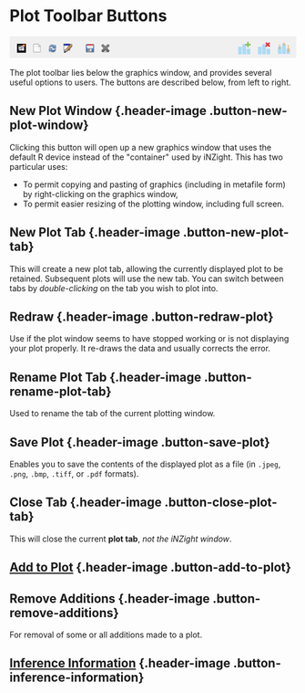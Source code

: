 # Plot Toolbar Buttons

![Plot toolbar](../../img/user_guides/plot_toolbar.jpg)

The plot toolbar lies below the graphics window, and provides several useful options to users.
The buttons are described below, from left to right.




## New Plot Window {.header-image .button-new-plot-window}

Clicking this button will open up a new graphics window that uses the default R device instead of the "container" used by iNZight. This has two particular uses:
- To permit copying and pasting of graphics (including in metafile form) by right-clicking on the graphics window,
- To permit easier resizing of the plotting window, including full screen.


## New Plot Tab {.header-image .button-new-plot-tab}

This will create a new plot tab, allowing the currently displayed plot to be retained.
Subsequent plots will use the new tab.
You can switch between tabs by _double-clicking_ on the tab you wish to plot into.


## Redraw {.header-image .button-redraw-plot}

Use if the plot window seems to have stopped working or is not displaying your plot properly.
It re-draws the data and usually corrects the error.



## Rename Plot Tab {.header-image .button-rename-plot-tab}

Used to rename the tab of the current plotting window.


## Save Plot {.header-image .button-save-plot}

Enables you to save the contents of the displayed plot as a file (in `.jpeg`, `.png`, `.bmp`, `.tiff`, or `.pdf` formats).


## Close Tab {.header-image .button-close-plot-tab}

This will close the current __plot tab__, _not the iNZight window_.



## [Add to Plot](./?topic=add_to_plot) {.header-image .button-add-to-plot}

## Remove Additions {.header-image .button-remove-additions}

For removal of some or all additions made to a plot.

## [Inference Information](./?topic=plot_inference) {.header-image .button-inference-information}
